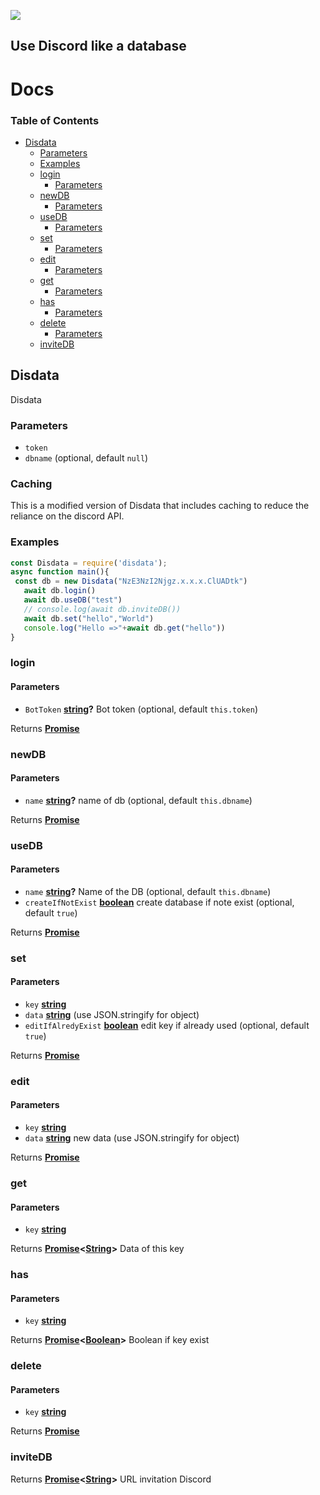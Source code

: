 ![](https://cdn.androne.dev/content/2021/06/disdata.png)

## Use Discord like a database

# Docs

<!-- Generated by documentation.js. Update this documentation by updating the source code. -->

### Table of Contents

*   [Disdata](#disdata)
    *   [Parameters](#parameters)
    *   [Examples](#examples)
    *   [login](#login)
        *   [Parameters](#parameters-1)
    *   [newDB](#newdb)
        *   [Parameters](#parameters-2)
    *   [useDB](#usedb)
        *   [Parameters](#parameters-3)
    *   [set](#set)
        *   [Parameters](#parameters-4)
    *   [edit](#edit)
        *   [Parameters](#parameters-5)
    *   [get](#get)
        *   [Parameters](#parameters-6)
    *   [has](#has)
        *   [Parameters](#parameters-7)
    *   [delete](#delete)
        *   [Parameters](#parameters-8)
    *   [inviteDB](#invitedb)

## Disdata

Disdata

### Parameters

*   `token`  
*   `dbname`   (optional, default `null`)

### Caching
This is a modified version of Disdata that includes caching to reduce the reliance on the discord API.

### Examples

```javascript
const Disdata = require('disdata');
async function main(){
 const db = new Disdata("NzE3NzI2Njgz.x.x.x.ClUADtk")
   await db.login()
   await db.useDB("test")
   // console.log(await db.inviteDB())
   await db.set("hello","World")
   console.log("Hello =>"+await db.get("hello"))
}
```

### login

#### Parameters

*   `BotToken` **[string](https://developer.mozilla.org/docs/Web/JavaScript/Reference/Global_Objects/String)?** Bot token (optional, default `this.token`)

Returns **[Promise](https://developer.mozilla.org/docs/Web/JavaScript/Reference/Global_Objects/Promise)** 

### newDB

#### Parameters

*   `name` **[string](https://developer.mozilla.org/docs/Web/JavaScript/Reference/Global_Objects/String)?** name of db (optional, default `this.dbname`)

Returns **[Promise](https://developer.mozilla.org/docs/Web/JavaScript/Reference/Global_Objects/Promise)** 

### useDB

#### Parameters

*   `name` **[string](https://developer.mozilla.org/docs/Web/JavaScript/Reference/Global_Objects/String)?** Name of the DB (optional, default `this.dbname`)
*   `createIfNotExist` **[boolean](https://developer.mozilla.org/docs/Web/JavaScript/Reference/Global_Objects/Boolean)** create database if note exist (optional, default `true`)

Returns **[Promise](https://developer.mozilla.org/docs/Web/JavaScript/Reference/Global_Objects/Promise)** 

### set

#### Parameters

*   `key` **[string](https://developer.mozilla.org/docs/Web/JavaScript/Reference/Global_Objects/String)** 
*   `data` **[string](https://developer.mozilla.org/docs/Web/JavaScript/Reference/Global_Objects/String)** (use JSON.stringify for object)
*   `editIfAlredyExist` **[boolean](https://developer.mozilla.org/docs/Web/JavaScript/Reference/Global_Objects/Boolean)** edit key if already used (optional, default `true`)

Returns **[Promise](https://developer.mozilla.org/docs/Web/JavaScript/Reference/Global_Objects/Promise)** 

### edit

#### Parameters

*   `key` **[string](https://developer.mozilla.org/docs/Web/JavaScript/Reference/Global_Objects/String)** 
*   `data` **[string](https://developer.mozilla.org/docs/Web/JavaScript/Reference/Global_Objects/String)** new data (use JSON.stringify for object)

Returns **[Promise](https://developer.mozilla.org/docs/Web/JavaScript/Reference/Global_Objects/Promise)** 

### get

#### Parameters

*   `key` **[string](https://developer.mozilla.org/docs/Web/JavaScript/Reference/Global_Objects/String)** 

Returns **[Promise](https://developer.mozilla.org/docs/Web/JavaScript/Reference/Global_Objects/Promise)<[String](https://developer.mozilla.org/docs/Web/JavaScript/Reference/Global_Objects/String)>** Data of this key

### has

#### Parameters

*   `key` **[string](https://developer.mozilla.org/docs/Web/JavaScript/Reference/Global_Objects/String)** 

Returns **[Promise](https://developer.mozilla.org/docs/Web/JavaScript/Reference/Global_Objects/Promise)<[Boolean](https://developer.mozilla.org/docs/Web/JavaScript/Reference/Global_Objects/Boolean)>** Boolean if key exist

### delete

#### Parameters

*   `key` **[string](https://developer.mozilla.org/docs/Web/JavaScript/Reference/Global_Objects/String)** 

Returns **[Promise](https://developer.mozilla.org/docs/Web/JavaScript/Reference/Global_Objects/Promise)** 

### inviteDB

Returns **[Promise](https://developer.mozilla.org/docs/Web/JavaScript/Reference/Global_Objects/Promise)<[String](https://developer.mozilla.org/docs/Web/JavaScript/Reference/Global_Objects/String)>** URL invitation Discord

